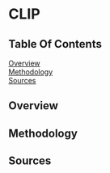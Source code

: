 
# CLIP

## Table Of Contents
[Overview](#Overview)  
[Methodology](#Methodology)   
[Sources](#Sources) 

## Overview



## Methodology


## Sources




